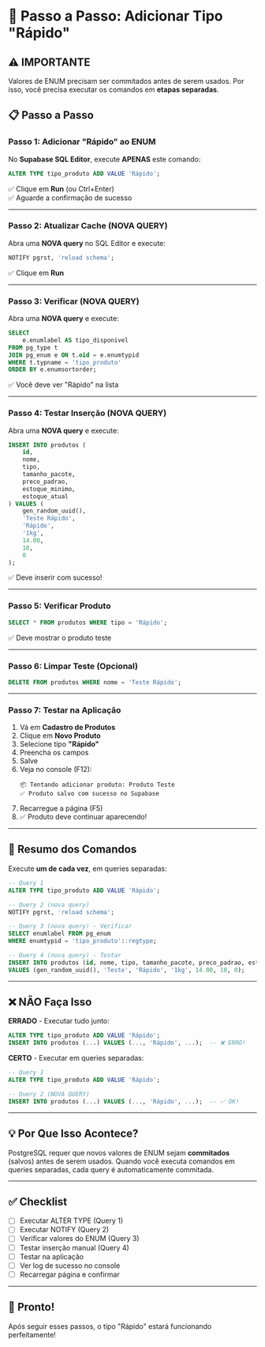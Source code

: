 # 🚀 Passo a Passo: Adicionar Tipo "Rápido"

## ⚠️ IMPORTANTE

Valores de ENUM precisam ser commitados antes de serem usados. Por isso, você precisa executar os comandos em **etapas separadas**.

## 📋 Passo a Passo

### Passo 1: Adicionar "Rápido" ao ENUM

No **Supabase SQL Editor**, execute **APENAS** este comando:

```sql
ALTER TYPE tipo_produto ADD VALUE 'Rápido';
```

✅ Clique em **Run** (ou Ctrl+Enter)  
✅ Aguarde a confirmação de sucesso

---

### Passo 2: Atualizar Cache (NOVA QUERY)

Abra uma **NOVA query** no SQL Editor e execute:

```sql
NOTIFY pgrst, 'reload schema';
```

✅ Clique em **Run**

---

### Passo 3: Verificar (NOVA QUERY)

Abra uma **NOVA query** e execute:

```sql
SELECT 
    e.enumlabel AS tipo_disponivel
FROM pg_type t
JOIN pg_enum e ON t.oid = e.enumtypid
WHERE t.typname = 'tipo_produto'
ORDER BY e.enumsortorder;
```

✅ Você deve ver "Rápido" na lista

---

### Passo 4: Testar Inserção (NOVA QUERY)

Abra uma **NOVA query** e execute:

```sql
INSERT INTO produtos (
    id,
    nome,
    tipo,
    tamanho_pacote,
    preco_padrao,
    estoque_minimo,
    estoque_atual
) VALUES (
    gen_random_uuid(),
    'Teste Rápido',
    'Rápido',
    '1kg',
    14.00,
    10,
    0
);
```

✅ Deve inserir com sucesso!

---

### Passo 5: Verificar Produto

```sql
SELECT * FROM produtos WHERE tipo = 'Rápido';
```

✅ Deve mostrar o produto teste

---

### Passo 6: Limpar Teste (Opcional)

```sql
DELETE FROM produtos WHERE nome = 'Teste Rápido';
```

---

### Passo 7: Testar na Aplicação

1. Vá em **Cadastro de Produtos**
2. Clique em **Novo Produto**
3. Selecione tipo **"Rápido"**
4. Preencha os campos
5. Salve
6. Veja no console (F12):
   ```
   📦 Tentando adicionar produto: Produto Teste
   ✅ Produto salvo com sucesso no Supabase
   ```
7. Recarregue a página (F5)
8. ✅ Produto deve continuar aparecendo!

---

## 🎯 Resumo dos Comandos

Execute **um de cada vez**, em queries separadas:

```sql
-- Query 1
ALTER TYPE tipo_produto ADD VALUE 'Rápido';

-- Query 2 (nova query)
NOTIFY pgrst, 'reload schema';

-- Query 3 (nova query) - Verificar
SELECT enumlabel FROM pg_enum 
WHERE enumtypid = 'tipo_produto'::regtype;

-- Query 4 (nova query) - Testar
INSERT INTO produtos (id, nome, tipo, tamanho_pacote, preco_padrao, estoque_minimo, estoque_atual)
VALUES (gen_random_uuid(), 'Teste', 'Rápido', '1kg', 14.00, 10, 0);
```

---

## ❌ NÃO Faça Isso

**ERRADO** - Executar tudo junto:
```sql
ALTER TYPE tipo_produto ADD VALUE 'Rápido';
INSERT INTO produtos (...) VALUES (..., 'Rápido', ...);  -- ❌ ERRO!
```

**CERTO** - Executar em queries separadas:
```sql
-- Query 1
ALTER TYPE tipo_produto ADD VALUE 'Rápido';

-- Query 2 (NOVA QUERY)
INSERT INTO produtos (...) VALUES (..., 'Rápido', ...);  -- ✅ OK!
```

---

## 💡 Por Que Isso Acontece?

PostgreSQL requer que novos valores de ENUM sejam **commitados** (salvos) antes de serem usados. Quando você executa comandos em queries separadas, cada query é automaticamente commitada.

---

## ✅ Checklist

- [ ] Executar ALTER TYPE (Query 1)
- [ ] Executar NOTIFY (Query 2)
- [ ] Verificar valores do ENUM (Query 3)
- [ ] Testar inserção manual (Query 4)
- [ ] Testar na aplicação
- [ ] Ver log de sucesso no console
- [ ] Recarregar página e confirmar

---

## 🎉 Pronto!

Após seguir esses passos, o tipo "Rápido" estará funcionando perfeitamente!
